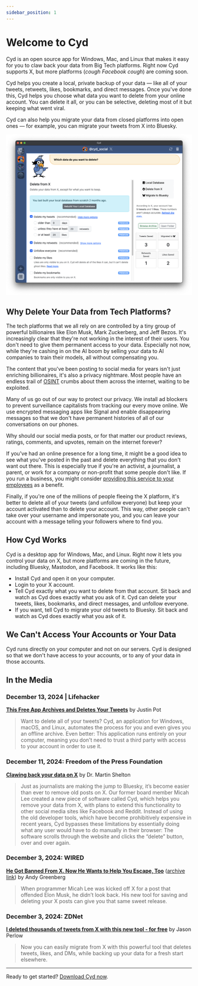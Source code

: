 ```yaml
---
sidebar_position: 1
---
```


# Welcome to Cyd

Cyd is an open source app for Windows, Mac, and Linux that makes it easy for you to claw back your data from Big Tech platforms. Right now Cyd supports X, but more platforms (*cough Facebook cough*) are coming soon.

Cyd helps you create a local, private backup of your data &mdash; like all of your tweets, retweets, likes, bookmarks, and direct messages. Once you've done this, Cyd helps you choose what data you want to delete from your online account. You can delete it all, or you can be selective, deleting most of it but keeping what went viral.

Cyd can also help you migrate your data from closed platforms into open ones &mdash; for example, you can migrate your tweets from X into Bluesky.

![Screenshot of Cyd](./img/cyd.png)

## Why Delete Your Data from Tech Platforms?

The tech platforms that we all rely on are controlled by a tiny group of powerful billionaires like Elon Musk, Mark Zuckerberg, and Jeff Bezos. It's increasingly clear that they're not working in the interest of their users. You don't need to give them permanent access to your data. Especially not now, while they're cashing in on the AI boom by selling your data to AI companies to train their models, all without compensating you.

The content that you've been posting to social media for years isn't just enriching billionaires, it's also a privacy nightmare. Most people have an endless trail of [OSINT](https://en.wikipedia.org/wiki/Open-source_intelligence) crumbs about them across the internet, waiting to be exploited.

Many of us go out of our way to protect our privacy. We install ad blockers to prevent surveillance capitalists from tracking our every move online. We use encrypted messaging apps like Signal and enable disappearing messages so that we don't have permanent histories of all of our conversations on our phones.

Why should our social media posts, or for that matter our product reviews, ratings, comments, and upvotes, remain on the internet forever?

If you've had an online presence for a long time, it might be a good idea to see what you've posted in the past and delete everything that you don't want out there. This is especially true if you're an activist, a journalist, a parent, or work for a company or non-profit that some people don't like. If you run a business, you might consider [providing this service to your employees](../cyd-for-teams/intro) as a benefit.

Finally, if you're one of the millions of people fleeing the X platform, it's better to delete all of your tweets (and unfollow everyone) but keep your account activated than to delete your account. This way, other people can't take over your username and impersonate you, and you can leave your account with a message telling your followers where to find you.

## How Cyd Works

Cyd is a desktop app for Windows, Mac, and Linux. Right now it lets you control your data on X, but more platforms are coming in the future, including Bluesky, Mastodon, and Facebook. It works like this:

- Install Cyd and open it on your computer.
- Login to your X account.
- Tell Cyd exactly what you want to delete from that account. Sit back and watch as Cyd does exactly what you ask of it. Cyd can delete your tweets, likes, bookmarks, and direct messages, and unfollow everyone.
- If you want, tell Cyd to migrate your old tweets to Bluesky. Sit back and watch as Cyd does exactly what you ask of it.

## We Can't Access Your Accounts or Your Data

Cyd runs directly on your computer and not on our servers. Cyd is designed so that we don't have access to your accounts, or to any of your data in those accounts.

## In the Media

### December 13, 2024 | Lifehacker

[**This Free App Archives and Deletes Your Tweets**](https://lifehacker.com/tech/cyd-app-archives-and-deletes-tweets-for-free) by Justin Pot

> Want to delete all of your tweets? Cyd, an application for Windows, macOS, and Linux, automates the process for you and even gives you an offline archive. Even better: This application runs entirely on your computer, meaning you don't need to trust a third party with access to your account in order to use it.

### December 11, 2024: Freedom of the Press Foundation

[**Clawing back your data on X**](https://freedom.press/digisec/blog/clawing-back-your-data-on-x/) by Dr. Martin Shelton

> Just as journalists are making the jump to Bluesky, it’s become easier than ever to remove old posts on X. Our former board member Micah Lee created a new piece of software called Cyd, which helps you remove your data from X, with plans to extend this functionality to other social media sites like Facebook and Reddit. Instead of using the old developer tools, which have become prohibitively expensive in recent years, Cyd bypasses these limitations by essentially doing what any user would have to do manually in their browser: The software scrolls through the website and clicks the “delete” button, over and over again.

### December 3, 2024: WIRED

[**He Got Banned From X. Now He Wants to Help You Escape, Too**](https://www.wired.com/story/x-delete-posts-cyd-micah-lee/) ([archive link](https://archive.is/BwoxG)) by Andy Greenberg

> When programmer Micah Lee was kicked off X for a post that offended Elon Musk, he didn’t look back. His new tool for saving and deleting your X posts can give you that same sweet release.

### December 3, 2024: ZDNet

[**I deleted thousands of tweets from X with this new tool - for free**](https://www.zdnet.com/article/i-deleted-thousands-of-tweets-from-x-with-this-new-tool-for-free/) by Jason Perlow

> Now you can easily migrate from X with this powerful tool that deletes tweets, likes, and DMs, while backing up your data for a fresh start elsewhere. 

---

Ready to get started? [Download Cyd now](../getting-started/download).